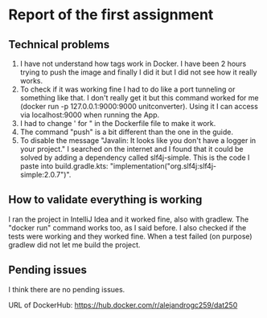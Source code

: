 # Report of the first assignment
## Technical problems
1. I have not understand how tags work in Docker. I have been 2 hours trying to push the image and finally I did it but I did not see how it really works.
2. To check if it was working fine I had to do like a port tunneling or something like that. I don't really get it but this command worked for me (docker run -p 127.0.0.1:9000:9000 unitconverter).
Using it I can access via localhost:9000 when running the App.
3. I had to change ' for " in the Dockerfile file to make it work.
4. The command "push" is a bit different than the one in the guide.
5. To disable the message "Javalin: It looks like you don't have a logger in your project." I searched on the internet and I found that it could be solved by adding a dependency called slf4j-simple.
This is the code I paste into build.gradle.kts: "implementation("org.slf4j:slf4j-simple:2.0.7")".

## How to validate everything is working
I ran the project in IntelliJ Idea and it worked fine, also with gradlew. The "docker run" command works too, as I said before. I also checked if the tests were working and they worked fine. When 
a test failed (on purpose) gradlew did not let me build the project.

## Pending issues
I think there are no pending issues.


URL of DockerHub: https://hub.docker.com/r/alejandrogc259/dat250
